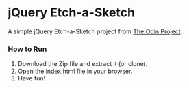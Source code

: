 jQuery Etch-a-Sketch
====================

A simple jQuery Etch-a-Sketch project from [The Odin Project](http://www.theodinproject.com/web-development-101/javascript-and-jquery).

### How to Run

1. Download the Zip file and extract it (or clone).
2. Open the index.html file in your browser.
3. Have fun!
